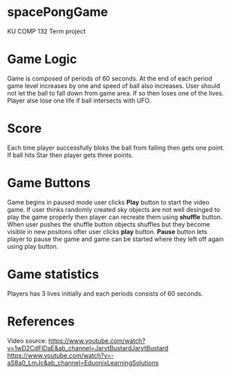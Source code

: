 # spacePongGame
KU COMP 132 Term project

# Game Logic
Game is composed of periods of 60 seconds. At the end of each period game level increases by one and speed of ball also increases. 
User should not let the ball to fall down from game area. If so then loses one of the lives. Player alse lose one life if 
ball intersects with UFO. 

# Score 
Each time player successfully bloks the ball from falling then gets one point. If ball hits Star then player gets three points. 


# Game Buttons
Game begins in paused mode user clicks **Play** button to start the video game. If user thinks randomly created sky objects are not well desinged to play the game properly then player can recreate them using **shuffle** button. When user pushes the shuffle button objects shuffles but they become visible in new positons ofter user clicks **play** button. **Pause** button lets player to pause the game and game can be started where they left off again using play button.  


# Game statistics
Players has 3 lives initially and each periods consists of 60 seconds. 

# References
Video source: https://www.youtube.com/watch?v=1wD2CdFlDaE&ab_channel=JarytBustardJarytBustard <br>
            https://www.youtube.com/watch?v=-aS8a0_LmJc&ab_channel=EduonixLearningSolutions
